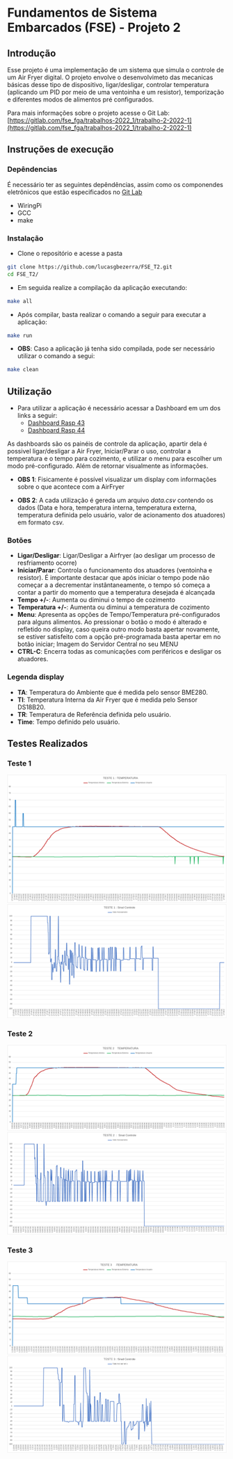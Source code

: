 # Fundamentos de Sistema Embarcados (FSE) - Projeto 2

## Introdução
Esse projeto é uma implementação de um sistema que simula o controle de um Air Fryer digital.
O projeto envolve o desenvolvimeto das mecanicas básicas desse tipo de dispositivo, ligar/desligar, controlar temperatura (aplicando um PID por meio de uma ventoinha e um resistor), temporização e diferentes modos de alimentos pré configurados.


Para mais informações sobre o projeto acesse o Git Lab: [https://gitlab.com/fse_fga/trabalhos-2022_1/trabalho-2-2022-1](https://gitlab.com/fse_fga/trabalhos-2022_1/trabalho-2-2022-1)

## Instruções de execução

### Depêndencias
É necessário ter as seguintes depêndências, assim como os componendes eletrônicos que estão especificados no [Git Lab](https://gitlab.com/fse_fga/trabalhos-2022_1/trabalho-2-2022-1)

- WiringPi
- GCC
- make

### Instalação
- Clone o repositório e acesse a pasta
```bash
git clone https://github.com/lucasgbezerra/FSE_T2.git
cd FSE_T2/
```

- Em seguida realize a compilação da aplicação executando:
```bash
make all
```

- Após compilar, basta realizar o comando a seguir para executar a aplicação:
```bash
make run
```

- **OBS**: Caso a aplicação já tenha sido compilada, pode ser necessário utilizar o comando a segui:
```bash
make clean
```

## Utilização
- Para utilizar a aplicação é necessário acessar a Dashboard em um dos links a seguir:
    - [Dashboard Rasp 43](http://164.41.98.25:443/dashboard/657fba30-2706-11ed-be92-e3a443145aec?publicId=ba042a80-0322-11ed-9f25-414fbaf2b065)
    - [Dashboard Rasp 44](http://164.41.98.25:443/dashboard/a4b10e40-1d8b-11ed-a520-7b07ee36c1c6?publicId=ba042a80-0322-11ed-9f25-414fbaf2b065)

As dashboards são os painéis de controle da aplicação, apartir dela é possivel ligar/desligar a Air Fryer, Iniciar/Parar o uso, controlar a temperatura e o tempo para cozimento, e utilizar o menu para escolher um modo pré-configurado. Além de retornar visualmente as informações.

- **OBS 1**: Fisicamente é possível visualizar um display com informações sobre o que acontece com a AirFryer

- **OBS 2**: A cada utilização é gereda um arquivo *data.csv* contendo os dados (Data e hora, temperatura interna, temperatura externa, temperatura definida pelo usuário, valor de acionamento dos atuadores) em formato csv.

### Botões
- **Ligar/Desligar**: Ligar/Desligar a Airfryer (ao desligar um processo de resfriamento ocorre)
- **Iniciar/Parar**: Controla o funcionamento dos atuadores (ventoinha e resistor). É importante destacar que após iniciar o tempo pode não começar a a decrementar instântaneamente, o tempo só começa a contar a partir do momento que a temperatura desejada é alcançada
- **Tempo +/-**: Aumenta ou diminui o tempo de cozimento
- **Temperatura +/-**: Aumenta ou diminui a temperatura de cozimento
- **Menu**: Apresenta as opções de Tempo/Temperatura pré-configurados para alguns alimentos. Ao pressionar o botão o modo é alterado e refletido no display, caso queira outro modo basta apertar novamente, se estiver satisfeito com a opção pré-programada basta apertar em no botão iniciar;
Imagem do Servidor Central no seu MENU
- **CTRL-C**: Encerra todas as comunicações com periféricos e desligar os atuadores.

### Legenda display
- **TA**: Temperatura do Ambiente que é medida pelo sensor BME280.
- **TI**: Temperatura Interna da Air Fryer que é medida pelo Sensor DS18B20.
- **TR**: Temperatura de Referência definida pelo usuário.
- **Time**: Tempo definido pelo usuário.

## Testes Realizados
### Teste 1
![Teste 1 - Temperatura](https://raw.githubusercontent.com/lucasgbezerra/FSE_T2/main/assets/teste1_1.jpg?token=GHSAT0AAAAAABV7A53ACJ74F3XNSFSN3R7YYYVCUIA)
![Teste 1 - Sinal Controle](https://raw.githubusercontent.com/lucasgbezerra/FSE_T2/main/assets/teste1_2.jpg?token=GHSAT0AAAAAABV7A53APOJEJVWQMJXYSBIGYYVCVQA)
### Teste 2
![Teste 2 - Temperatura](https://raw.githubusercontent.com/lucasgbezerra/FSE_T2/main/assets/teste2_1.jpg?token=GHSAT0AAAAAABV7A53AUIAHGEW5KXIWLO4GYYVCV4A)
![Teste 1 - Sinal Controle](https://raw.githubusercontent.com/lucasgbezerra/FSE_T2/main/assets/teste2_2.jpg?token=GHSAT0AAAAAABV7A53ANCVME2A7YZTLQPXOYYVCV3A)
### Teste 3
![Teste 1 - Temperatura](https://raw.githubusercontent.com/lucasgbezerra/FSE_T2/main/assets/teste3_1.jpg?token=GHSAT0AAAAAABV7A53ARUWFRY262BAX5WNEYYVCWRA)
![Teste 1 - Sinal Controle](https://raw.githubusercontent.com/lucasgbezerra/FSE_T2/main/assets/teste3_2.jpg?token=GHSAT0AAAAAABV7A53AQH7GCUU7NBVHNVDCYYVCWTA)